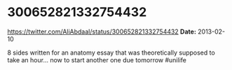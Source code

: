 # 300652821332754432
https://twitter.com/AliAbdaal/status/300652821332754432
**Date:** 2013-02-10

8 sides written for an anatomy essay that was theoretically supposed to take an hour... now to start another one due tomorrow #unilife
